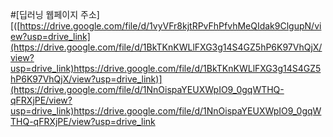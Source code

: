#[딥러닝 웹페이지 주소] [([https://drive.google.com/file/d/1vyVFr8kjtRPvFhPfvhMeQIdak9ClgupN/view?usp=drive_link](https://drive.google.com/file/d/1BkTKnKWLlFXG3g14S4GZ5hP6K97VhQjX/view?usp=drive_link)https://drive.google.com/file/d/1BkTKnKWLlFXG3g14S4GZ5hP6K97VhQjX/view?usp=drive_link)](https://drive.google.com/file/d/1NnOispaYEUXWpIO9_0gqWTHQ-qFRXjPE/view?usp=drive_link)https://drive.google.com/file/d/1NnOispaYEUXWpIO9_0gqWTHQ-qFRXjPE/view?usp=drive_link
